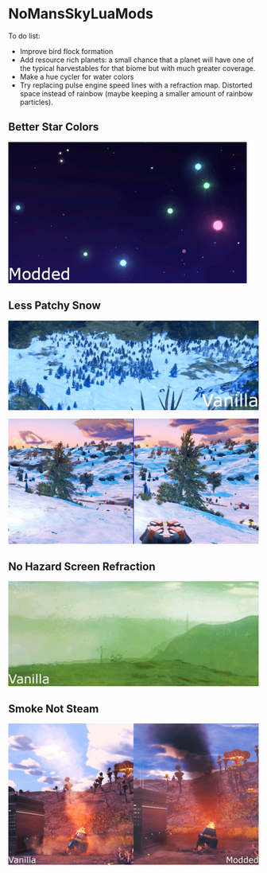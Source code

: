 # NoMansSkyLuaMods

To do list:

* Improve bird flock formation
* Add resource rich planets: a small chance that a planet will have one of the typical harvestables for that biome but with much greater coverage.
* Make a hue cycler for water colors
* Try replacing pulse engine speed lines with a refraction map. Distorted space instead of rainbow (maybe keeping a smaller amount of rainbow particles).

## Better Star Colors

![](_images/BetterStarColors.gif)

## Less Patchy Snow

![](_images/LessPatchySnow.gif)

![](_images/LessPatchySnow.jpg)

## No Hazard Screen Refraction

![](_images/NoHazardScreenRefraction.gif)

## Smoke Not Steam

![](_images/SmokeNotSteam.jpg)
